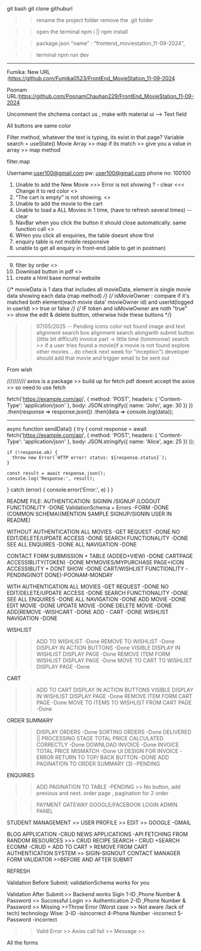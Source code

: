 git bash
git clone githuburl

>> rename the project folder
>> remove the .git folder

>>open the terminal
>>npm i || npm install

>>package.json
>>"name" : "frontend_moviestation_11-09-2024",

>>terminal
>>npm run dev
-------------------------------------------------------------------------
Fumika:
New URL :https://github.com/Fumika0523/FrontEnd_MovieStation_11-09-2024

Poonam 
URL:https://github.com/PoonamChauhan229/FrontEnd_MovieStation_11-09-2024

<!-- Add Movie -->
Uncomment the shchema
contact us , make with material ui --> Text field

All buttons are same color

<!-- Search Bar -->
Filter method, whatever the text is typing, its exist in that page?
Variable search = useState() 
Movie Array >> map
if its match >> give you a value in array >> map method

filter.map

Username:user100@gmail.com
pw: user100@gmail.com
phone no: 100100

<!-- ISSUE -->
1. Unable to add the New Movie >>> Error is not showing ? - clear <<< Change it to red color <<DONE>>
2. "The cart is empty" is not showing. <<DONE>>
3. Unable to add the movie to the cart 
4. Unable to load a ALL Movies in 1 time, (have to refresh several times) -- clear
5. NavBar when you click the button it should close automatically. same function call <<DONE>>
6. WHen you click all enquiries, the table doesnt show first
7. enquiry table is not mobile responsive
8. unable to get all enquiry in front-end (able to get in postman)

---
9. filter by order <<DONE>>
10. Download button in pdf <<DONE>>
11. create a html base normal website



{/* movieData is 1 data that includes all movieData,
    element is single movie data showing each data (map method) */}
    {/* isMovieOwner : compare if it's matched both element(each movie data' movieOwner id) and userId(logged in userId) >> true or false  */}
    {/* IF token and isMovieOwner are noth "true" >> show the edit & delete buttton, otherwise hide these buttons */}

>> 07/05/2025 -- Pending
icons color
not found image and text alignment
search box alignment 
search alongwith submit button (little bit difficult)
invoice part -> little time (tommorow)
search >> if a user tries found a movie(if a movie is not found explore other movies .. do check next week for "inception") 
>> developer should add that movie and trigger email to be sent out

From wish 

//////////
axios is a package >> build up for fetch
pdf doesnt accept the axios >> so need to use fetch

fetch('https://example.com/api', {
  method: 'POST',
  headers: {
    'Content-Type': 'application/json'
  },
  body: JSON.stringify({
    name: 'John',
    age: 30
  })
})
.then(response => response.json())
.then(data => console.log(data));


------------------------------------

async function sendData() {
  try {
    const response = await fetch('https://example.com/api', {
      method: 'POST',
      headers: {
        'Content-Type': 'application/json'
      },
      body: JSON.stringify({
        name: 'Alice',
        age: 25
      })
    });

    if (!response.ok) {
      throw new Error(`HTTP error! status: ${response.status}`);
    }

    const result = await response.json();
    console.log('Response:', result);
  } catch (error) {
    console.error('Error:', e)
    }
}



README FILE:
AUTHENTICATION:
SIGININ /SIGNUP /LOGOUT FUNCTIONLITY                    -DONE
ValidationSchema + Errors -FORM                         -DONE (COMMON SCHEMA)(MENTION SAMPLE SIGNUP/SIGNIN USER IN README)

WITHOUT AUTHENTICATION
ALL MOVIES -GET REQUEST                                  -DONE
NO EDIT/DELETE/UPDATE ACCESS                             -DONE
SEARCH FUNCTIONALITY                                     -DONE
SEE ALL ENQUIRES                                         -DONE
ALL NAVIGATION                                           -DONE

CONTACT FORM SUBMISSION + TABLE (ADDED+VIEW)             -DONE 
CARTPAGE ACCESSIBLITY(TOKEN)                             -DONE
MYMOVIES/MYPURCHASE   PAGE+ICON ACCESSIBLITY + DONT SHOW -DONE 
CART/WISHLIST FUNCTIONLITY                               -PENDING(NOT DONE)-POONAM-MONDAY

WITH AUTHENTICATION
ALL MOVIES -GET REQUEST                                 -DONE
NO EDIT/DELETE/UPDATE ACCESS                            -DONE
SEARCH FUNCTIONALITY                                    -DONE
SEE ALL ENQUIRES                                        -DONE
ALL NAVIGATION                                          -DONE
ADD MOVIE                                               -DONE
EDIT MOVIE                                              -DONE
UPDATE MOVIE                                            -DONE
DELETE MOVIE                                            -DONE
ADD|REMOVE -WISHCART                                    -DONE
ADD - CART                                              -DONE
WISHLIST NAVIGATION                                     -DONE

WISHLIST
  >>ADD TO WISHLIST                                         -Done 
  >>REMOVE TO WISHLIST                                      -Done 
  >>DISPLAY IN ACTION BUTTONS                               -Done 
  >>VISIBLE DISPLAY IN WISHLIST DISPLAY PAGE                -Done 
  >>REMOVE ITEM FORM WISHLIST DISPLAY   PAGE                -Done 
  >>MOVE TO CART TO WISHLIST DISPLAY    PAGE                -Done

CART
  >>ADD TO CART
  >>DISPLAY IN ACTION BUTTONS
  >>VISIBLE DISPLAY IN WISHLIST DISPLAY PAGE                -Done
  >>REMOVE ITEM FORM CART  PAGE                             -Done
  >>MOVE TO ITEMS TO WISHLIST FROM CART PAGE                -Done



ORDER SUMMARY
  >>DISPLAY ORDERS                          -Done 
  >>SORTING ORDERS                                  -Done 
  >>DELIVERED || PROCESSING STAGE 
  >>TOTAL PRICE CALCULATED CORRECTLY              -Done 
  >>DOWNLOAD INVOICE                                -Done 
  >>INVOICE TOTAL PRICE MISMATCH                  -Done 
  >>UI DESIGN FOR INVOICE                           -ERROR 
  >>RETURN TO TOP/ BACK BUTTON                      -DONE
  >>ADD PAGINATION TO ORDER SUMMARY (3)             -PENDING   

ENQUIRIES
  >>ADD PAGINATION TO TABLE                       -PENDING   >> No button, add previous and next.
  >> order page , pagination for 2 order


>> PAYMENT GATEWAY
>> GOOGLE/FACEBOOK LOGIN
>> ADMIN PANEL 

STUDENT MANAGEMENT >> USER PROFILE >> EDIT >> GOOGLE -GMAIL



BLOG APPLICATION  -CRUD
NEWS APPLICATIONS -API FETCHING FROM RANDOM RESOURCES >>> CRUD
RECIPE SEARCH     - CRUD +SEARCH
ECOMM -CRUD + ADD TO CART > REMOVE FROM CART
AUTHENTICATION SYSTEM >> SIGIN-SIGNOUT
CONTACT MANAGER 
FORM VALIDATOR >>BEFORE AND AFTER SUBMIT 


REFRESH



Validation Before Submit:
validationSchema works for you

Validation After Submit:>> Backend works
Sigin
1-ID ,Phone Number & Password >> Successful Login >> Authentication
2-ID ,Phone Number & Password  >> Missing >>Throw Error (Worst case >> Not aware /lack of tech)
technology Wise:
3-ID -isincorrect
4-Phone Number -incorrect
5-Password -incorrect
>> Valid Error >> Axios call fail >> Message >>

All the forms